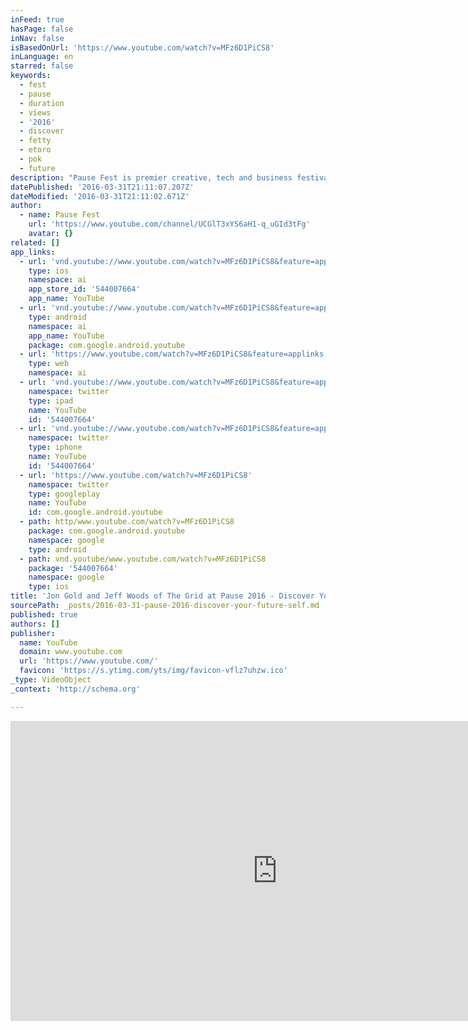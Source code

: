 ```yaml
---
inFeed: true
hasPage: false
inNav: false
isBasedOnUrl: 'https://www.youtube.com/watch?v=MFz6D1PiCS8'
inLanguage: en
starred: false
keywords:
  - fest
  - pause
  - duration
  - views
  - '2016'
  - discover
  - fetty
  - etoro
  - pok
  - future
description: "Pause Fest is premier creative, tech and business festival for Asia Pacific, a catalyst for innovation, a uniter of industries, a platform for the future. Pause stands for the content you can't Google. www.pause.melbourne"
datePublished: '2016-03-31T21:11:07.207Z'
dateModified: '2016-03-31T21:11:02.671Z'
author:
  - name: Pause Fest
    url: 'https://www.youtube.com/channel/UCGlT3xYS6aH1-q_uGId3tFg'
    avatar: {}
related: []
app_links:
  - url: 'vnd.youtube://www.youtube.com/watch?v=MFz6D1PiCS8&feature=applinks'
    type: ios
    namespace: ai
    app_store_id: '544007664'
    app_name: YouTube
  - url: 'vnd.youtube://www.youtube.com/watch?v=MFz6D1PiCS8&feature=applinks'
    type: android
    namespace: ai
    app_name: YouTube
    package: com.google.android.youtube
  - url: 'https://www.youtube.com/watch?v=MFz6D1PiCS8&feature=applinks'
    type: web
    namespace: ai
  - url: 'vnd.youtube://www.youtube.com/watch?v=MFz6D1PiCS8&feature=applinks'
    namespace: twitter
    type: ipad
    name: YouTube
    id: '544007664'
  - url: 'vnd.youtube://www.youtube.com/watch?v=MFz6D1PiCS8&feature=applinks'
    namespace: twitter
    type: iphone
    name: YouTube
    id: '544007664'
  - url: 'https://www.youtube.com/watch?v=MFz6D1PiCS8'
    namespace: twitter
    type: googleplay
    name: YouTube
    id: com.google.android.youtube
  - path: http/www.youtube.com/watch?v=MFz6D1PiCS8
    package: com.google.android.youtube
    namespace: google
    type: android
  - path: vnd.youtube/www.youtube.com/watch?v=MFz6D1PiCS8
    package: '544007664'
    namespace: google
    type: ios
title: 'Jon Gold and Jeff Woods of The Grid at Pause 2016 - Discover Your Future Self. '
sourcePath: _posts/2016-03-31-pause-2016-discover-your-future-self.md
published: true
authors: []
publisher:
  name: YouTube
  domain: www.youtube.com
  url: 'https://www.youtube.com/'
  favicon: 'https://s.ytimg.com/yts/img/favicon-vflz7uhzw.ico'
_type: VideoObject
_context: 'http://schema.org'

---
```

<iframe src="https://cdn.embedly.com/widgets/media.html?src=https%3A%2F%2Fwww.youtube.com%2Fembed%2FMFz6D1PiCS8%3Ffeature%3Doembed&amp;url=https%3A%2F%2Fwww.youtube.com%2Fwatch%3Fv%3DMFz6D1PiCS8&amp;image=https%3A%2F%2Fi.ytimg.com%2Fvi%2FMFz6D1PiCS8%2Fhqdefault.jpg&amp;key=b7d04c9b404c499eba89ee7072e1c4f7&amp;type=text%2Fhtml&amp;schema=youtube" width="854" height="480" scrolling="no" frameborder="0" allowfullscreen="allowfullscreen" style=""></iframe>